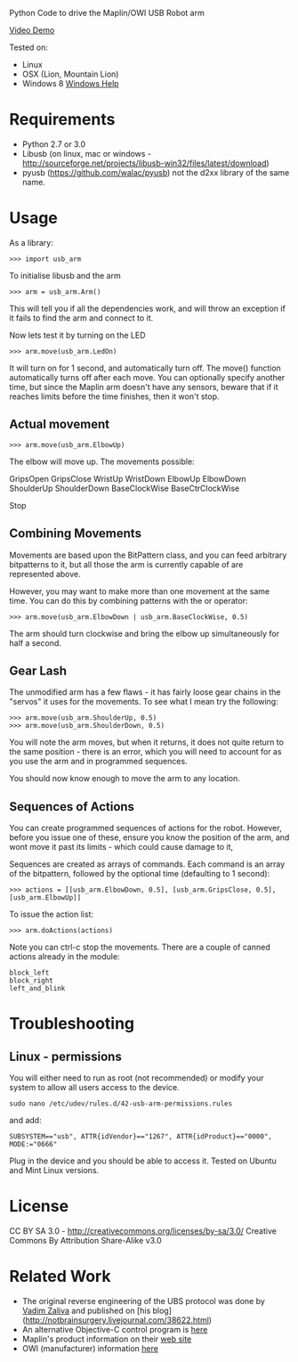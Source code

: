 Python Code to drive the Maplin/OWI USB Robot arm

[Video Demo](https://www.youtube.com/watch?v=dAvWBOTtGnU)

  Tested on:
  * Linux
  * OSX (Lion, Mountain Lion)
  * Windows 8 [Windows Help](windows_setup/help.md)

Requirements
============
* Python 2.7 or 3.0
* Libusb (on linux, mac or windows - http://sourceforge.net/projects/libusb-win32/files/latest/download)
* pyusb (https://github.com/walac/pyusb) not the d2xx library of the same name.

Usage
=====
As a library:

    >>> import usb_arm

To initialise libusb and the arm

    >>> arm = usb_arm.Arm()

This will tell you if all the dependencies work, and will throw an exception if it fails to find the arm and connect
 to it.

Now lets test it by turning on the LED

    >>> arm.move(usb_arm.LedOn)

It will turn on for 1 second, and automatically turn off. The move() function automatically turns off after each
move. You can optionally specify another time, but since the Maplin arm doesn't have any sensors, beware that if
it reaches limits before the time finishes, then it won't stop.

Actual movement
---------------

    >>> arm.move(usb_arm.ElbowUp)

The elbow will move up.
The movements possible:

GripsOpen
GripsClose
WristUp
WristDown
ElbowUp
ElbowDown
ShoulderUp
ShoulderDown
BaseClockWise
BaseCtrClockWise

Stop

Combining Movements
-------------------
Movements are based upon the BitPattern class, and you can feed arbitrary bitpatterns to it, but all those the
arm is currently capable of are represented above.

However, you may want to make more than one movement at the same time. You can do this by combining patterns with the
or operator:

    >>> arm.move(usb_arm.ElbowDown | usb_arm.BaseClockWise, 0.5)

The arm should turn clockwise and bring the elbow up simultaneously for half a second.

Gear Lash
---------

The unmodified arm has a few flaws - it has fairly loose gear chains in the "servos" it uses for the movements.
To see what I mean try the following:

    >>> arm.move(usb_arm.ShoulderUp, 0.5)
    >>> arm.move(usb_arm.ShoulderDown, 0.5)

You will note the arm moves, but when it returns, it does not quite return to the same position - there is an error,
which you will need to account for as you use the arm and in programmed sequences.

You should now know enough to move the arm to any location.

Sequences of Actions
--------------------
You can create programmed sequences of actions for the robot. However, before you issue one of these, ensure you
know the position of the arm, and wont move it past its limits - which could cause damage to it,

Sequences are created as arrays of commands. Each command is an array of the bitpattern, followed by the
optional time (defaulting to 1 second):

    >>> actions = [[usb_arm.ElbowDown, 0.5], [usb_arm.GripsClose, 0.5], [usb_arm.ElbowUp]]

To issue the action list:

    >>> arm.doActions(actions)

Note you can ctrl-c stop the movements.
There are a couple of canned actions already in the module:

    block_left
    block_right
    left_and_blink

Troubleshooting
===============

Linux - permissions
-------------------

You will either need to run as root (not recommended) or modify your system to allow all users access to the device.

    sudo nano /etc/udev/rules.d/42-usb-arm-permissions.rules

and add:

    SUBSYSTEM=="usb", ATTR{idVendor}=="1267", ATTR{idProduct}=="0000", MODE:="0666"

Plug in the device and you should be able to access it. Tested on Ubuntu and Mint Linux versions.

License
=======
CC BY SA 3.0 - http://creativecommons.org/licenses/by-sa/3.0/
Creative Commons By Attribution Share-Alike v3.0



Related Work
============

* The original reverse engineering of the UBS protocol was done by 
[Vadim Zaliva](http://www.crocodile.org/lord/) and published on [his blog] (http://notbrainsurgery.livejournal.com/38622.html)
* An alternative Objective-C control program is [here](https://armctrl.codeplex.com)
* Maplin's product information on their [web site](http://www.maplin.co.uk/robotic-arm-kit-with-usb-pc-interface-266257)
* OWI (manufacturer) information [here](http://www.owirobots.com/cart/catalog/OWI-535USB-ROBOTIC-ARM-KIT-with-USB-PC-INTERFACE-Assembled-103.html)

